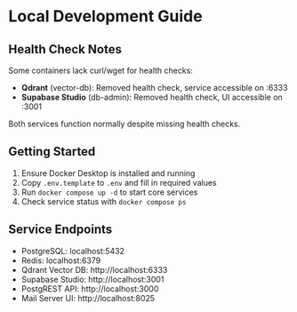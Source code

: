 # Local Development Guide

## Health Check Notes

Some containers lack curl/wget for health checks:
- **Qdrant** (vector-db): Removed health check, service accessible on :6333
- **Supabase Studio** (db-admin): Removed health check, UI accessible on :3001

Both services function normally despite missing health checks.

## Getting Started

1. Ensure Docker Desktop is installed and running
2. Copy `.env.template` to `.env` and fill in required values
3. Run `docker compose up -d` to start core services
4. Check service status with `docker compose ps`

## Service Endpoints

- PostgreSQL: localhost:5432
- Redis: localhost:6379
- Qdrant Vector DB: http://localhost:6333
- Supabase Studio: http://localhost:3001
- PostgREST API: http://localhost:3000
- Mail Server UI: http://localhost:8025